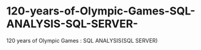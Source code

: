 # 120-years-of-Olympic-Games-SQL-ANALYSIS-SQL-SERVER-
120 years of Olympic Games :  SQL ANALYSIS(SQL SERVER)
